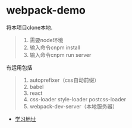 
# webpack-demo

将本项目clone本地.
> 1. 需要node环境
> 2. 输入命令cnpm install
> 3. 输入命令cnpm run server


有运用包括 
>1. autoprefixer（css自动前缀）
>2. babel
>3. react
>4. css-loader style-loader postcss-loader
>5. webpack-dev-server（本地服务器）


* [学习地址](http://www.jianshu.com/p/42e11515c10f)